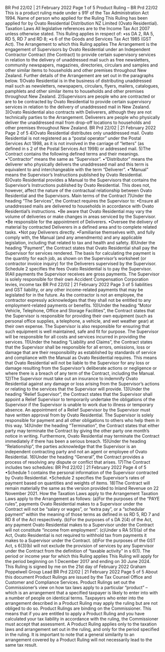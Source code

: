 BR Prd 22/02 | 21 February 2022 Page 1 of 5 Product Ruling – BR Prd 22/02 This is a product ruling made under s 91F of the Tax Administration Act 1994. Name of person who applied for the Ruling This Ruling has been applied for by Ovato Residential Distribution NZ Limited (Ovato Residential). Taxation Laws All legislative references are to the Income Tax Act 2007 unless otherwise stated. This Ruling applies in respect of: •ss DA 2, RA 5, RD 5, RD 7 and RD 8; •s 6 of the Goods and Services Tax Act 1985 (GST Act). The Arrangement to which this Ruling applies The Arrangement is the engagement of Supervisors by Ovato Residential under an Independent Contractor Contract (the Contract) to provide certain supervisory services in relation to the delivery of unaddressed mail such as free newsletters, community newspapers, magazines, directories, circulars and samples and other similar items to households and other premises throughout New Zealand. Further details of the Arrangement are set out in the paragraphs below. 1)Ovato Residential is in the business of distributing unaddressed mail such as newsletters, newspapers, circulars, flyers, mailers, catalogues, pamphlets and other similar items to households and other premises throughout New Zealand. 2)Supervisors are people who are contracted or are to be contracted by Ovato Residential to provide certain supervisory services in relation to the delivery of unaddressed mail in New Zealand. 3)Ovato Residential also contracts with Deliverers, although they are not technically parties to the Arrangement. Deliverers are people who physically deliver the unaddressed mail from drop-off locations to households and other premises throughout New Zealand. BR Prd 22/02 | 21 February 2022 Page 2 of 5 4)Ovato Residential distributes only unaddressed mail. Ovato Residential is not registered as a “postal operator” under the Postal Services Act 1998, as it is not involved in the carriage of “letters” (as defined in s 2 of the Postal Services Act 1998) or addressed mail. 5)The Contract contains the following defined terms and their meanings. •“Contractor” means the same as “Supervisor”. •“Distributor” means the deliverer who physically delivers the unaddressed mail and this term is equivalent to and interchangeable with the term “Deliverer”. •“Manual” means the Supervisor’s Instructions published by Ovato Residential. 6)Ovato Residential provides a Manual to the Supervisors that contains the Supervisor’s Instructions published by Ovato Residential. This does not, however, affect the nature of the contractual relationship between Ovato Residential and the Supervisors. Main terms of the Contract 7)Under the heading “The Services”, the Contract requires the Supervisor to: •Ensure all unaddressed mails are delivered to households in accordance with Ovato Residential’s instructions. •Be aware that Ovato Residential may vary the volume of deliveries or make changes in areas serviced by the Supervisor. •Be responsible for the appointment of Deliverers. •Oversee the delivery of material by contracted Deliverers in a defined area and to complete related tasks. •Not pay Deliverers directly. •Familiarise themselves with, and fully comply with, the Manual (and any amendments) and any applicable legislation, including that related to tax and health and safety. 8)Under the heading “Payment”, the Contract states that Ovato Residential shall pay the Supervisor for services rendered. The basis for calculating the payment is the quantity for each job, as shown on the Supervisor’s worksheet (or contractor invoice inquiry) for the Deliverers supervised by the Supervisor. Schedule 2 specifies the fees Ovato Residential is to pay the Supervisor. 9)All payments the Supervisor receives are gross payments. The Supervisor is solely responsible for their own Accident Compensation Corporation levies, income tax BR Prd 22/02 | 21 February 2022 Page 3 of 5 liabilities and GST liability, or any other income-related payments that may be legislated for in the future. As the contractor is not an employee, the contractor expressly acknowledges that they shall not be entitled to any employment-related payments or benefits. 10)Under the heading “Motor Vehicle, Telephone, Office and Storage Facilities”, the Contract states that the Supervisor is responsible for providing their own equipment (such as personal office supplies, a telephone, a vehicle, and wet weather gear) at their own expense. The Supervisor is also responsible for ensuring that such equipment is well maintained, safe and fit for purpose. The Supervisor will be responsible for all costs and services incurred in providing the services. 11)Under the heading “Liability and Claims”, the Contract states that the Supervisor shall be responsible for all errors, omissions, loss or damage that are their responsibility as established by standards of service and compliance with the Manual as Ovato Residential requires. This means that Ovato Residential will not be liable to the Supervisor for any loss or damage resulting from the Supervisor’s deliberate actions or negligence or where there is a breach of any term of the Contract, including the Manual. 12)The Supervisor must take out an insurance to indemnify Ovato Residential against any damage or loss arising from the Supervisor’s actions or relating to the services that the Supervisor will provide. 13)Under the heading “Relief Supervisor”, the Contract states that the Supervisor shall appoint a Relief Supervisor to temporarily undertake the obligations of the Supervisor if the Supervisor is unable to work due to illness or temporary absence. An appointment of a Relief Supervisor by the Supervisor must have written approval from by Ovato Residential. The Supervisor is solely responsible for payment and all other obligations to others who help them in this way. 14)Under the heading “Termination”, the Contract states that either party may terminate the Contract by giving the other party one month’s notice in writing. Furthermore, Ovato Residential may terminate the Contract immediately if there has been a serious breach. 15)Under the heading “Relationship”, the parties acknowledge that the Supervisor is an independent contracting party and not an agent or employee of Ovato Residential. 16)Under the heading “General”, the Contract provides a process of resolving any dispute or conflict that arises. 17)The Contract includes two schedules: BR Prd 22/02 | 21 February 2022 Page 4 of 5 •Schedule 1 contains the personal information of the Supervisor contracted by Ovato Residential. •Schedule 2 specifies the Supervisor’s rates of payment based on quantities and weights of items. 18)The Contract will remain materially the same as the version provided to Inland Revenue on 22 November 2021. How the Taxation Laws apply to the Arrangement Taxation Laws apply to the Arrangement as follows: (a)For the purposes of the “PAYE rules”, payments Ovato Residential makes to a Supervisor under the Contract will not be “salary or wages”, or “extra pay”, or a “schedular payment” within the meaning of those terms as defined in ss RD 5, RD 7 and RD 8 of the Act respectively. (b)For the purposes of s DA 2(4) of the Act, any payment Ovato Residential makes to a Supervisor under the Contract will not constitute “income from employment”. (c)Under s RA 5(1)(a) of the Act, Ovato Residential is not required to withhold tax from payments it makes to a Supervisor under the Contract. (d)For the purposes of the GST Act, s 6(3)(b) will not exclude the provision of services by any Supervisor under the Contract from the definition of “taxable activity” in s 6(1). The period or income year for which this Ruling applies This Ruling will apply for the period beginning on 1 December 2017 and ending on 30 June 2024. This Ruling is signed by me on the 21st day of February 2022 Graham Poppelwell Group Lead BR Prd 22/02 | 21 February 2022 Page 5 of 5 About this document Product Rulings are issued by the Tax Counsel Office and Customer and Compliance Services. Product Rulings set out the Commissioner’s view on how tax laws apply to a particular “product” – which is an arrangement that a specified taxpayer is likely to enter into with a number of people on identical terms. Taxpayers who enter into the arrangement described in a Product Ruling may apply the ruling but are not obliged to do so. Product Rulings are binding on the Commissioner. This means that if you are entitled to apply a Product Ruling and you have calculated your tax liability in accordance with the ruling, the Commissioner must accept that assessment. A Product Ruling applies only to the taxation laws and arrangement set out in the ruling, and only for the period specified in the ruling. It is important to note that a general similarity to an arrangement covered by a Product Ruling will not necessarily lead to the same tax result.